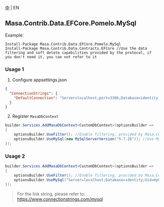 [中](README.zh-CN.md) | EN

## Masa.Contrib.Data.EFCore.Pomelo.MySql

Example:

``` powershelll
Install-Package Masa.Contrib.Data.EFCore.Pomelo.MySql
Install-Package Masa.Contrib.Data.Contracts.EFCore //Use the data filtering and soft delete capabilities provided by the protocol, if you don't need it, you can not refer to it
```

### Usage 1

1. Configure appsettings.json

``` appsettings.json
{
  "ConnectionStrings": {
    "DefaultConnection": "Server=localhost;port=3306;Database=identity;Uid=myUsername;Pwd=P@ssw0rd;"
  }
}
```

2. Register `MasaDbContext`

``` C#
builder.Services.AddMasaDbContext<CustomDbContext>(optionsBuilder =>
{
    optionsBuilder.UseFilter(); //Enable filtering, provided by Masa.Contrib.Data.Contracts.EFCore
    optionsBuilder.UseMySql(new MySqlServerVersion("5.7.26")); //Use MySql database
});
```

### Usage 2

``` C#
builder.Services.AddMasaDbContext<CustomDbContext>(optionsBuilder =>
{
    optionsBuilder.UseFilter(); //Enable filtering, provided by Masa.Contrib.Data.Contracts.EFCore
    optionsBuilder.UseMySql("Server=localhost;Database=identity;Uid=myUsername;Pwd=P@ssw0rd;", new MySqlServerVersion("5.7.26")); //Use MySql database
});
```

> For the link string, please refer to: https://www.connectionstrings.com/mysql